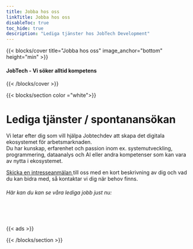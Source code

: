```yaml
---
title: Jobba hos oss
linkTitle: Jobba hos oss
disableToc: true
toc_hide: true
description: "Lediga tjänster hos JobTech Development"
---
```


{{< blocks/cover title="Jobba hos oss" image_anchor="bottom" height="min" >}}

<h4>JobTech - Vi söker alltid kompetens</h4>

{{< /blocks/cover >}}







{{< blocks/section color ="white">}}

<div class="col-12 mx-auto">


<h1>Lediga tjänster / spontanansökan </h1>
<p>Vi letar efter dig som vill hjälpa Jobtechdev att skapa det digitala ekosystemet för arbetsmarknaden.<br>
   Du har kunskap, erfarenhet och passion inom ex. systemutveckling, programmering, dataanalys och AI eller andra kompetenser som kan vara av nytta i ekosystemet.</p>
  <p> <a href="mailto:recruitment-jobtech@arbetsformedlingen.se">Skicka en intresseanmälan </a>till oss med en kort beskrivning av dig och vad du kan bidra med, så kontaktar vi dig när behov finns. </p>
<h6 id="infoJobs">
Här kan du kan se våra lediga jobb just nu: 
</h6>
<br><br>
 
 {{< ads >}}  
</div>

{{< /blocks/section >}}


                                                                                                                                                                                                                                                                                                                                                                                                                                                                                                                                  
                                    
                                            
                                       
                                       
                                       
                                       
                                       
                                       
                                       
                                       
                                       
                                       
                                       
                                       
                                       
                                       
                                       
                                       
                                                                                                                                                                                                                                                                                                                                                                                                                                                                                                                                                                                                                                                           